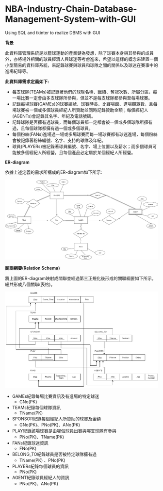 # NBA-Industry-Chain-Database-Management-System-with-GUI
Using SQL and tkinter to realize DBMS with GUI 


**背景**

此資料庫管理系統是以籃球運動的產業鏈為發想，除了球賽本身與其參與的成員外，亦將場外相關的球員經濟人與球迷等考慮進來，希望以這樣的概念來建置一個小型簡易的資料庫系統，來記錄球賽與球員和球隊之間的關係以及球迷在賽事中的進場紀錄等。


**此資料庫需求定義如下:**
- 每支球隊(TEAMs)被記錄著他們的球隊名稱、戰績、奪冠次數、所屬分區，每一場比賽一定會由多支球隊所參與，但並不是每支球隊都參與至每場球賽。
- 記錄每場球賽(GAMEs)的球賽編號、球賽時長、比賽場館、進場觀眾數，且每場球賽被一個或多個球員經紀人所贊助並同時記錄贊助金額；每個經紀人(AGENTs)會記錄其名字、年紀及電話號碼。
- 記錄球隊是否擁有過球員，而每個球員都一定都會被一個或多個球隊所擁有過，且每個球隊都擁有過一個或多個球員。
- 每個粉絲(FANs)進場過一場或多場球賽而每一場球賽都有球迷進場，每個粉絲會被記錄著粉絲編號、名字、支持的球隊及年紀。
- 球員(PLAYERs)被記錄著球員編號、名字、場上位置以及薪水；而多個球員可能被多個經紀人所經營，且每個產品必定屬於某個經紀人所經營。

**ER-diagram**

依據上述定義的需求所構成的ER-diagram如下所示:

![This is an image](https://github.com/Jacky12Cheng/NBA-Industry-Chain-Database-Management-System-with-GUI/blob/main/ER_Diagram_and_Relation_Schema/ER-diagram.png)

**關聯綱要(Relation Schema)**

將上圖的ER-diagram映射成關聯並經過第三正規化後形成的關聯綱要如下所示，總共形成八個關聯(表格)。
  
![This is an image](https://github.com/Jacky12Cheng/NBA-Industry-Chain-Database-Management-System-with-GUI/blob/main/ER_Diagram_and_Relation_Schema/Relation%20Schema.png)

- GAMEs紀錄每場比賽資訊及有進場的特定球迷
  - GNo(PK)
- TEAMs紀錄每個球隊資訊
  - TName(PK)
- SPONSOR紀錄每個經紀人所贊助的球賽及金額
  - GNo(PK)、PNo(PK)、ANo(PK)
- PLAY紀錄該場球賽是由哪個球員出賽與哪支球隊有參與
  - PNo(PK)、TName(PK)
- FANs紀錄球迷資訊
  - FNo(PK)
- BELONG_TO紀錄球員是否被特定球隊擁有過
  - TName(PK) 、PNo(PK)
- PLAYERs紀錄每個球員的資訊
  - PNo(PK)
- AGENT紀錄球員經紀人的資訊
  - PNo(PK)、ANo(PK)
